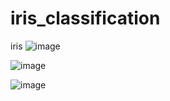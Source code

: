 # iris_classification
iris 
![image](https://github.com/FilaliAnas/iris_classification/assets/107961652/be561b7e-09b7-411e-95fc-e4748a3a4b2c)

![image](https://github.com/FilaliAnas/iris_classification/assets/107961652/b0b0868e-a5bf-4678-90ab-5bf626bd5087)


![image](https://github.com/FilaliAnas/iris_classification/assets/107961652/4dfe1feb-b108-4507-8d4e-9c262d73541b)

